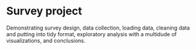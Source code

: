 # Survey project

Demonstrating survey design, data collection, loading data, cleaning data and putting into tidy format, exploratory analysis with a multidude of visualizations, and conclusions.
